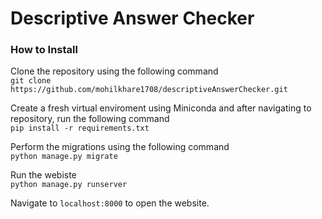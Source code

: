 # Descriptive Answer Checker
### How to Install
Clone the repository using the following command  
```git clone https://github.com/mohilkhare1708/descriptiveAnswerChecker.git```  

Create a fresh virtual enviroment using Miniconda and after navigating to repository, run the following command  
```pip install -r requirements.txt```

Perform the migrations using the following command  
```python manage.py migrate```

Run the webiste  
```python manage.py runserver```

Navigate to ```localhost:8000``` to open the website.
